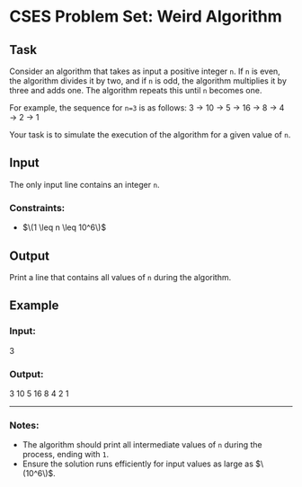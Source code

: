 # CSES Problem Set: Weird Algorithm

## Task

Consider an algorithm that takes as input a positive integer `n`. If `n` is even, the algorithm divides it by two, and if `n` is odd, the algorithm multiplies it by three and adds one. The algorithm repeats this until `n` becomes one.

For example, the sequence for `n=3` is as follows:
3 → 10 → 5 → 16 → 8 → 4 → 2 → 1


Your task is to simulate the execution of the algorithm for a given value of `n`.

## Input

The only input line contains an integer `n`.

### Constraints:
- $\(1 \leq n \leq 10^6\)$

## Output

Print a line that contains all values of `n` during the algorithm.

## Example

### Input: 
3


### Output:
3 10 5 16 8 4 2 1

---

### Notes:

- The algorithm should print all intermediate values of `n` during the process, ending with `1`.
- Ensure the solution runs efficiently for input values as large as $\(10^6\)$.

